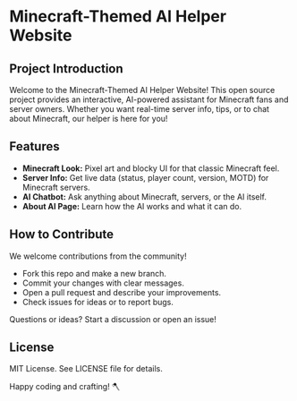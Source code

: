 # Minecraft-Themed AI Helper Website

## Project Introduction
Welcome to the Minecraft-Themed AI Helper Website! This open source project provides an interactive, AI-powered assistant for Minecraft fans and server owners. Whether you want real-time server info, tips, or to chat about Minecraft, our helper is here for you!

## Features
- **Minecraft Look:** Pixel art and blocky UI for that classic Minecraft feel.
- **Server Info:** Get live data (status, player count, version, MOTD) for Minecraft servers.
- **AI Chatbot:** Ask anything about Minecraft, servers, or the AI itself.
- **About AI Page:** Learn how the AI works and what it can do.

## How to Contribute
We welcome contributions from the community!
- Fork this repo and make a new branch.
- Commit your changes with clear messages.
- Open a pull request and describe your improvements.
- Check issues for ideas or to report bugs.

Questions or ideas? Start a discussion or open an issue!

## License
MIT License. See LICENSE file for details.

Happy coding and crafting! 🪓
